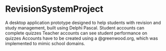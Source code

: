 # RevisionSystemProject
A desktop application prototype designed to help students with revision and study management, built using Delphi Pascal.
Student accounts can complete quizzes
Teacher accounts can see student performance on quizzes
Accounts have to be created using a @greenwood.org, which was implemented to mimic school domains. 


